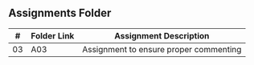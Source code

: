 ## Assignments Folder

|   #   | Folder Link |         Assignment Description           |
| :---: | ----------- | ---------------------------------------- |
|  03   |     A03     |   Assignment to ensure proper commenting |
